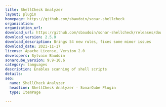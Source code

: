 ```yaml
---
title: ShellCheck Analyzer
layout: plugin
homepage: https://github.com/sbaudoin/sonar-shellcheck
organization: 
organization_url: 
download_url: https://github.com/sbaudoin/sonar-shellcheck/releases/download/v2.5.0/sonar-shellcheck-plugin-2.5.0.jar
download_version: 2.5.0
download_description: Brings 54 new rules, fixes some minor issues
download_date: 2021-11-17
license: Apache License, Version 2.0
developers: Sylvain Baudoin
sonarqube_version: 9.9-10.6
category: languages
description: Enables scanning of shell scripts
details: 
seo:
  name: ShellCheck Analyzer
  headline: ShellCheck Analyzer - SonarQube Plugin
  type: ItemPage

---
```

